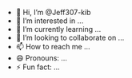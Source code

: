 - 👋 Hi, I’m @Jeff307-kib
- 👀 I’m interested in ...
- 🌱 I’m currently learning ...
- 💞️ I’m looking to collaborate on ...
- 📫 How to reach me ...
- 😄 Pronouns: ...
- ⚡ Fun fact: ...

<!---
Jeff307-kib/Jeff307-kib is a ✨ special ✨ repository because its `README.md` (this file) appears on your GitHub profile.
You can click the Preview link to take a look at your changes.
--->
